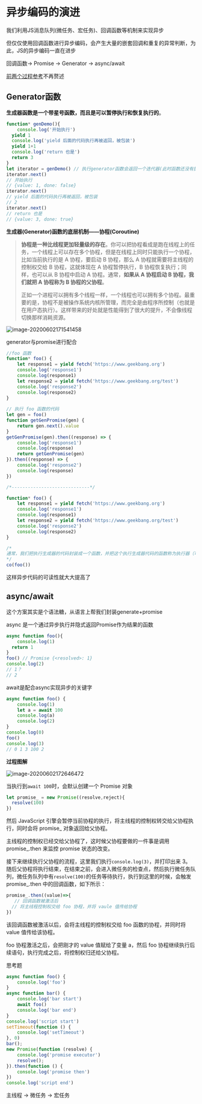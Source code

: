 # 异步编码的演进

我们利用JS消息队列(微任务、宏任务)、回调函数等机制来实现异步



但仅仅使用回调函数进行异步编码，会产生大量的嵌套回调和重复的异常判断，为此，JS的异步编码一直在进步



回调函数-> Promise -> Generator -> async/await

[前两个过程参考](https://github.com/SedationH/promise-study)不再赘述



## Generator函数

**生成器函数是一个带星号函数，而且是可以暂停执行和恢复执行的**。

```js
function* genDemo(){
	console.log('开始执行')
  yield 1
  console.log('yield 后面的代码执行再被返回，被包装')
  yield 1+1
  console.log('return 也是')
  return 3
}
let iterator = genDemo() // 执行generator函数会返回一个迭代器(此时函数还没有执行)
iterator.next()
// 开始执行
// {value: 1, done: false}
iterator.next()
// yield 后面的代码执行再被返回，被包装
// 2
iterator.next()
// return 也是
// {value: 3, done: true}
```

**生成器(Generator)函数的底层机制——协程(Coroutine)**

> **协程是一种比线程更加轻量级的存在**。你可以把协程看成是跑在线程上的任务，一个线程上可以存在多个协程，但是在线程上同时只能执行一个协程，比如当前执行的是 A 协程，要启动 B 协程，那么 A 协程就需要将主线程的控制权交给 B 协程，这就体现在 A 协程暂停执行，B 协程恢复执行；同样，也可以从 B 协程中启动 A 协程。通常，**如果从 A 协程启动 B 协程，我们就把 A 协程称为 B 协程的父协程**。
>
> 正如一个进程可以拥有多个线程一样，一个线程也可以拥有多个协程。最重要的是，协程不是被操作系统内核所管理，而完全是由程序所控制（也就是在用户态执行）。这样带来的好处就是性能得到了很大的提升，不会像线程切换那样消耗资源。

![image-20200602171541458](http://picbed.sedationh.cn/image-20200602171541458.png)

generator与promise进行配合

```js
//foo 函数
function* foo() {
    let response1 = yield fetch('https://www.geekbang.org')
    console.log('response1')
    console.log(response1)
    let response2 = yield fetch('https://www.geekbang.org/test')
    console.log('response2')
    console.log(response2)
}
 
// 执行 foo 函数的代码
let gen = foo()
function getGenPromise(gen) {
    return gen.next().value
}
getGenPromise(gen).then((response) => {
    console.log('response1')
    console.log(response)
    return getGenPromise(gen)
}).then((response) => {
    console.log('response2')
    console.log(response)
})

/*-----------------------------*/

function* foo() {
    let response1 = yield fetch('https://www.geekbang.org')
    console.log('response1')
    console.log(response1)
    let response2 = yield fetch('https://www.geekbang.org/test')
    console.log('response2')
    console.log(response2)
}

/*
通常，我们把执行生成器的代码封装成一个函数，并把这个执行生成器代码的函数称为执行器（可参考著名的 co 框架），如下面这种方式：
*/
co(foo())
```

这样异步代码的可读性就大大提高了



## async/await

这个方案其实是个语法糖，从语言上帮我们封装generate+promise

async 是一个通过异步执行并隐式返回Promise作为结果的函数

```js
async function foo(){
	console.log(1)
  return 1
}
foo() // Promise {<resolved>: 1}
console.log(2)
// 1？
// 2
```

await是配合async实现异步的关键字

```js
async function foo() {
    console.log(1)
    let a = await 100
    console.log(a)
    console.log(2)
}
console.log(0)
foo()
console.log(3)
// 0 1 3 100 2
```

**过程图解**

![image-20200602172646472](http://picbed.sedationh.cn/image-20200602172646472.png)

当执行到`await 100`时，会默认创建一个 Promise 对象

```js
let promise_ = new Promise((resolve,reject){
  resolve(100)
})
```

然后 JavaScript 引擎会暂停当前协程的执行，将主线程的控制权转交给父协程执行，同时会将 promise_ 对象返回给父协程。

主线程的控制权已经交给父协程了，这时候父协程要做的一件事是调用 promise_.then 来监控 promise 状态的改变。

接下来继续执行父协程的流程，这里我们执行`console.log(3)`，并打印出来 3。随后父协程将执行结束，在结束之前，会进入微任务的检查点，然后执行微任务队列，微任务队列中有`resolve(100)`的任务等待执行，执行到这里的时候，会触发 promise_.then 中的回调函数，如下所示：

```js
promise_.then((value)=>{
   // 回调函数被激活后
  // 将主线程控制权交给 foo 协程，并将 vaule 值传给协程
})
```

该回调函数被激活以后，会将主线程的控制权交给 foo 函数的协程，并同时将 value 值传给该协程。

foo 协程激活之后，会把刚才的 value 值赋给了变量 a，然后 foo 协程继续执行后续语句，执行完成之后，将控制权归还给父协程。



思考题

```js
async function foo() {
    console.log('foo')
}
async function bar() {
    console.log('bar start')
    await foo()
    console.log('bar end')
}
console.log('script start')
setTimeout(function () {
    console.log('setTimeout')
}, 0)
bar();
new Promise(function (resolve) {
    console.log('promise executor')
    resolve();
}).then(function () {
    console.log('promise then')
})
console.log('script end')
```



主线程 ->  微任务 -> 宏任务

